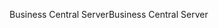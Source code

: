 <span data-ttu-id="713fe-101">Business Central Server</span><span class="sxs-lookup"><span data-stu-id="713fe-101">Business Central Server</span></span>